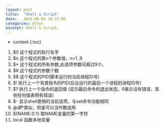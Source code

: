 ```yaml
---
layout: post
title:  "Shell & Script"
date:   2016-08-02 10:37:00
categories: Other
excerpt: Shell & Script。
---
```


* content
{:toc}

01. $0 这个程式的执行名字
02. $n 这个程式的第n个参数值，n=1..9
03. $* 这个程式的所有参数,此选项参数可超过9个。
04. $# 这个程式的参数个数
05. $$ 这个程式的PID(脚本运行的当前进程ID号)
06. $! 执行上一个背景指令的PID(后台运行的最后一个进程的进程ID号)
07. $? 执行上一个指令的返回值 (显示最后命令的退出状态。0表示没有错误，其他任何值表明有错误)
08. $- 显示shell使用的当前选项，与set命令功能相同
09. $@ 跟$*类似，但是可以当作数组用
10. ${NAME:0:1} 取NAME变量的第一字符
12. local 函数本地变量













